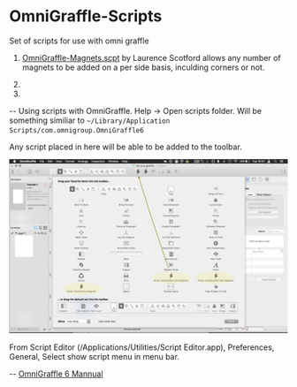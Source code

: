 # OmniGraffle-Scripts
Set of scripts for use with omni graffle

1. [OmniGraffle-Magnets.scpt][] by Laurence Scotford allows any number of magnets to be added on a per side basis, inculding corners or not.

2.

3.

--
Using scripts with OmniGraffle.
Help -> Open scripts folder. Will be something similiar to `~/Library/Application Scripts/com.omnigroup.OmniGraffle6`

Any script placed in here will be able to be added to the toolbar.

![Image of toolbar adding Scripts](Toolbar.png)

From Script Editor (/Applications/Utilities/Script Editor.app), Preferences, General, Select show script menu in menu bar.


--
[OmniGraffle 6 Mannual](http://files.omnigroup.com/software/MacOSX/Manuals/omnigraffle-6-manual.pdf)


[OmniGraffle-Magnets.scpt]: OmniGraffle-Magnets.scpt
